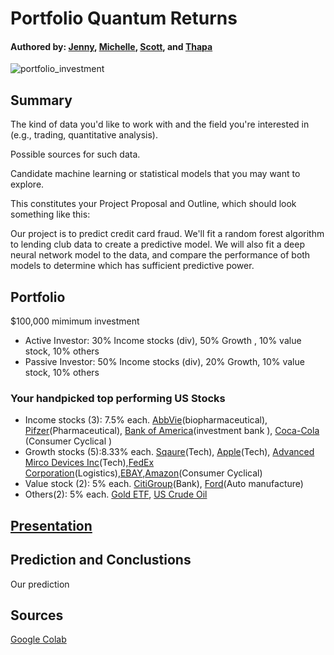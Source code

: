 # Portfolio Quantum Returns
#### Authored by: [Jenny](https://github.com/jennyntd), [Michelle](https://github.com/MishQ666), [Scott](https://github.com/Bomegolf), and [Thapa](https://github.com/TribThapa)

![portfolio_investment](https://user-images.githubusercontent.com/83448532/130601866-a740c481-b1f1-49bf-a408-2f7fa13b1e81.jpg)

## Summary 

The kind of data you'd like to work with and the field you're interested in (e.g., trading, quantitative analysis).


Possible sources for such data.


Candidate machine learning or statistical models that you may want to explore.



This constitutes your Project Proposal and Outline, which should look something like this:

Our project is to predict credit card fraud. We'll fit a random forest algorithm to lending club data to create a predictive model. We will also fit a deep neural network model to the data, and compare the performance of both models to determine which has sufficient predictive power.


## Portfolio 
$100,000 mimimum investment 
- Active Investor: 30% Income stocks (div), 50% Growth , 10% value stock, 10% others
- Passive Investor: 50% Income stocks (div), 20% Growth, 10% value stock, 10% others

### Your handpicked top performing US Stocks 
- Income stocks (3): 7.5% each.  [AbbVie](https://finance.yahoo.com/quote/ABBV/)(biopharmaceutical), [Pifzer](https://finance.yahoo.com/quote/PFE/)(Pharmaceutical), [Bank of America](https://finance.yahoo.com/quote/BAC/)(investment bank
), [Coca-Cola](https://finance.yahoo.com/quote/KO/)  (Consumer Cyclical
)
- Growth stocks (5):8.33% each.  [Sqaure](https://finance.yahoo.com/quote/SQ/)(Tech), [Apple](https://finance.yahoo.com/quote/AAPL/)(Tech), [Advanced Mirco Devices Inc](https://finance.yahoo.com/quote/AMD/)(Tech),[FedEx Corporation](https://finance.yahoo.com/quote/FDX/)(Logistics),[EBAY](https://finance.yahoo.com/quote/EBAY/),[Amazon](https://finance.yahoo.com/quote/EBAY/)(Consumer Cyclical)
- Value stock (2): 5% each. [CitiGroup](https://finance.yahoo.com/quote/C/)(Bank), [Ford](https://finance.yahoo.com/quote/F/)(Auto manufacture)
- Others(2): 5% each. [Gold ETF](https://au.finance.yahoo.com/quote/GOLD.AX/), [US Crude Oil](https://finance.yahoo.com/quote/CL=F/) 


## [Presentation](https://github.com/MishQ666/Project_2/tree/main/Presentation)


## Prediction and Conclustions

Our prediction 

## Sources
[Google Colab](https://drive.google.com/drive/folders/1abuvNk-AlsIswHqVwza9GbKKlGb1UYDL)










